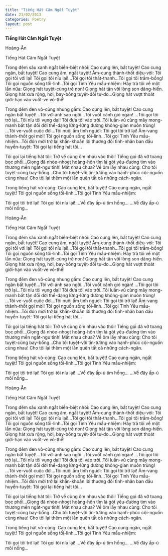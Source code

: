 ```yaml
---
title: "Tiếng Hát Câm Ngất Tuyệt"
date: 21/02/2013
categories: Poetry
layout: post
---
```


**Tiếng Hát Câm Ngất Tuyệt**

Hoàng-Ân

Tiếng Hát Câm Ngất Tuyệt


Trong đêm sâu xanh ngắt biền-biệt nhói: Cao cung lên, bất tuyệt! Cao cung ngân, bất tuyệt! Cao cung âm, ngất tuyệt! Âm-cung thảnh-thốt diệu-vời: Tôi gọi tôi với lại! Tôi gọi tôi níu lại!...Tôi gọi tôi thất-thanh...Tôi gọi tôi trầm-bổng! Tôi gọi nguồn sống tối-linh..Tôi gọi Tình Yêu mầu-nhiệm: Hãy trả tôi về một lần nữa: Giọng hát tuyệt-cùng trẻ non! Giọng hát tận vời lòng son dâng-hiến. Giọng hát xưa rộng, hời, bay-bổng tuyệt-đối tự-do...Giọng hát vượt thoát giới-hạn vào vuốt-ve vô-thể!

Trong đêm đen vô-cùng nhung gấm: Cao cung lên, bất tuyệt! Cao cung ngân bất tuyệt!...Tôi với ánh sao ngời...Tôi vuốt cánh gió ngàn! ...Tôi gọi tôi trở lại...Tôi níu tôi vụng dại! Tôi đưa tôi vào trời..Tôi luân-vũ cùng mây mong-manh bất tận đổi dời thể-dạng lừng-lững đường không-gian muôn trùng! ...Tôi ve-vuốt cuộc đời...Tôi nuôi ấm tình người: Tôi gọi tôi trở lại!  Âm-vang thảnh-thốt gọi mời! Tôi gọi nguồn sống tối-linh...Tôi gọi Tình Yêu mầu-nhiệm...Tôi đón mời trở lại khẩn-khoản lời thương đôi tình-nhân ban đầu huyền-tuyệt: Tôi gọi lại tiếng hát tôi...

Tôi gọi lại tiếng hát tôi: Trở về cùng ôm nhau vào thôi! Tiếng gọi đã vỡ toang bọc phổi...Giọng đã nhòe-nhoẹt hoàng-hôn tím lả gót yêu-đương tìm vào thương mến ngất-ngư tình!  Mất nhau chưa? Về ôm lấy nhau cùng: Cho tôi tuyệt-cùng bay-bổng...Cho tôi tuyệt-vời tin-tưởng vào hạnh-phúc cội-nguồn cùng nhau! Cho tôi lại thêm một lần quên tất cả những cách-ngăn.

Trong tiếng hát vô-cùng: Cao cung lên, bất tuyệt! Cao cung ngân, ngất tuyệt! Tôi gọi nguồn sống tối-linh...Tôi gọi Tình Yêu mầu-nhiệm:

Tôi gọi tôi trở lại!
Tôi gọi tôi níu lại!
...Về đây ấp-ủ tim hồng...
...Về đây ấp-ủ môi nồng...

Hoàng-Ân

Tiếng Hát Câm Ngất Tuyệt


Trong đêm sâu xanh ngắt biền-biệt nhói: Cao cung lên, bất tuyệt! Cao cung ngân, bất tuyệt! Cao cung âm, ngất tuyệt! Âm-cung thảnh-thốt diệu-vời: Tôi gọi tôi với lại! Tôi gọi tôi níu lại!...Tôi gọi tôi thất-thanh...Tôi gọi tôi trầm-bổng! Tôi gọi nguồn sống tối-linh..Tôi gọi Tình Yêu mầu-nhiệm: Hãy trả tôi về một lần nữa: Giọng hát tuyệt-cùng trẻ non! Giọng hát tận vời lòng son dâng-hiến. Giọng hát xưa rộng, hời, bay-bổng tuyệt-đối tự-do...Giọng hát vượt thoát giới-hạn vào vuốt-ve vô-thể!

Trong đêm đen vô-cùng nhung gấm: Cao cung lên, bất tuyệt! Cao cung ngân bất tuyệt!...Tôi với ánh sao ngời...Tôi vuốt cánh gió ngàn! ...Tôi gọi tôi trở lại...Tôi níu tôi vụng dại! Tôi đưa tôi vào trời..Tôi luân-vũ cùng mây mong-manh bất tận đổi dời thể-dạng lừng-lững đường không-gian muôn trùng! ...Tôi ve-vuốt cuộc đời...Tôi nuôi ấm tình người: Tôi gọi tôi trở lại!  Âm-vang thảnh-thốt gọi mời! Tôi gọi nguồn sống tối-linh...Tôi gọi Tình Yêu mầu-nhiệm...Tôi đón mời trở lại khẩn-khoản lời thương đôi tình-nhân ban đầu huyền-tuyệt: Tôi gọi lại tiếng hát tôi...

Tôi gọi lại tiếng hát tôi: Trở về cùng ôm nhau vào thôi! Tiếng gọi đã vỡ toang bọc phổi...Giọng đã nhòe-nhoẹt hoàng-hôn tím lả gót yêu-đương tìm vào thương mến ngất-ngư tình!  Mất nhau chưa? Về ôm lấy nhau cùng: Cho tôi tuyệt-cùng bay-bổng...Cho tôi tuyệt-vời tin-tưởng vào hạnh-phúc cội-nguồn cùng nhau! Cho tôi lại thêm một lần quên tất cả những cách-ngăn.

Trong tiếng hát vô-cùng: Cao cung lên, bất tuyệt! Cao cung ngân, ngất tuyệt! Tôi gọi nguồn sống tối-linh...Tôi gọi Tình Yêu mầu-nhiệm:

Tôi gọi tôi trở lại!
Tôi gọi tôi níu lại!
...Về đây ấp-ủ tim hồng...
...Về đây ấp-ủ môi nồng...

Hoàng-Ân

Tiếng Hát Câm Ngất Tuyệt


Trong đêm sâu xanh ngắt biền-biệt nhói: Cao cung lên, bất tuyệt! Cao cung ngân, bất tuyệt! Cao cung âm, ngất tuyệt! Âm-cung thảnh-thốt diệu-vời: Tôi gọi tôi với lại! Tôi gọi tôi níu lại!...Tôi gọi tôi thất-thanh...Tôi gọi tôi trầm-bổng! Tôi gọi nguồn sống tối-linh..Tôi gọi Tình Yêu mầu-nhiệm: Hãy trả tôi về một lần nữa: Giọng hát tuyệt-cùng trẻ non! Giọng hát tận vời lòng son dâng-hiến. Giọng hát xưa rộng, hời, bay-bổng tuyệt-đối tự-do...Giọng hát vượt thoát giới-hạn vào vuốt-ve vô-thể!

Trong đêm đen vô-cùng nhung gấm: Cao cung lên, bất tuyệt! Cao cung ngân bất tuyệt!...Tôi với ánh sao ngời...Tôi vuốt cánh gió ngàn! ...Tôi gọi tôi trở lại...Tôi níu tôi vụng dại! Tôi đưa tôi vào trời..Tôi luân-vũ cùng mây mong-manh bất tận đổi dời thể-dạng lừng-lững đường không-gian muôn trùng! ...Tôi ve-vuốt cuộc đời...Tôi nuôi ấm tình người: Tôi gọi tôi trở lại!  Âm-vang thảnh-thốt gọi mời! Tôi gọi nguồn sống tối-linh...Tôi gọi Tình Yêu mầu-nhiệm...Tôi đón mời trở lại khẩn-khoản lời thương đôi tình-nhân ban đầu huyền-tuyệt: Tôi gọi lại tiếng hát tôi...

Tôi gọi lại tiếng hát tôi: Trở về cùng ôm nhau vào thôi! Tiếng gọi đã vỡ toang bọc phổi...Giọng đã nhòe-nhoẹt hoàng-hôn tím lả gót yêu-đương tìm vào thương mến ngất-ngư tình!  Mất nhau chưa? Về ôm lấy nhau cùng: Cho tôi tuyệt-cùng bay-bổng...Cho tôi tuyệt-vời tin-tưởng vào hạnh-phúc cội-nguồn cùng nhau! Cho tôi lại thêm một lần quên tất cả những cách-ngăn.

Trong tiếng hát vô-cùng: Cao cung lên, bất tuyệt! Cao cung ngân, ngất tuyệt! Tôi gọi nguồn sống tối-linh...Tôi gọi Tình Yêu mầu-nhiệm:

Tôi gọi tôi trở lại!
Tôi gọi tôi níu lại!
...Về đây ấp-ủ tim hồng...
...Về đây ấp-ủ môi nồng...
